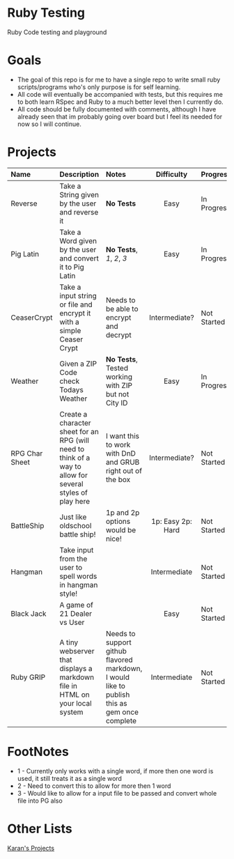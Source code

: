 Ruby Testing
============

Ruby Code testing and playground

Goals
=====

* The goal of this repo is for me to have a single repo to write small ruby scripts/programs who's only purpose is for self learning.
* All code will eventually be accompanied with tests, but this requires me to both learn RSpec and Ruby to a much better level then I currently do.
* All code should be fully documented with comments, although I have already seen that im probably going over board but I feel its needed for now so I will continue.

Projects
========

| Name | Description | Notes | Difficulty | Progress
|:--|:--|:--|:--:|:---|
|Reverse|Take a String given by the user and reverse it|**No Tests**|Easy|In Progress|
|Pig Latin|Take a Word given by the user and convert it to Pig Latin|**No Tests**, *1*, *2*, *3*| Easy | In Progress|
|CeaserCrypt|Take a input string or file and encrypt it with a simple Ceaser Crypt|Needs to be able to encrypt and decrypt|Intermediate?|Not Started|
|Weather|Given a ZIP Code check Todays Weather|**No Tests**, Tested working with ZIP but not City ID|Easy|In Progress|
|RPG Char Sheet|Create a character sheet for an RPG (will need to think of a way to allow for several styles of play here|I want this to work with DnD and GRUB right out of the box|Intermediate?|Not Started|
|BattleShip|Just like oldschool battle ship!|1p and 2p options would be nice!|1p: Easy 2p: Hard|Not Started|
|Hangman|Take input from the user to spell words in hangman style!||Intermediate|Not Started|
|Black Jack|A game of 21 Dealer vs User||Easy|Not Started|
|Ruby GRIP|A tiny webserver that displays a markdown file in HTML on your local system|Needs to support github flavored markdown, I would like to publish this as gem once complete|Intermediate|Not Started|


FootNotes
=========
* 1 - Currently only works with a single word, if more then one word is used, it still treats it as a single word
* 2 - Need to convert this to allow for more then 1 word
* 3 - Would like to allow for a input file to be passed and convert whole file into PG also

Other Lists
===========
[Karan's Projects](https://github.com/karan/Projects)
